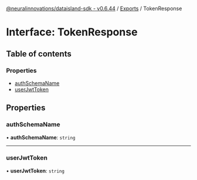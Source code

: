 [@neuralinnovations/dataisland-sdk - v0.6.44](../../README.md) / [Exports](../modules.md) / TokenResponse

# Interface: TokenResponse

## Table of contents

### Properties

- [authSchemaName](TokenResponse.md#authschemaname)
- [userJwtToken](TokenResponse.md#userjwttoken)

## Properties

### authSchemaName

• **authSchemaName**: `string`

___

### userJwtToken

• **userJwtToken**: `string`
